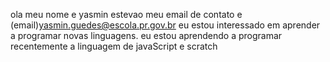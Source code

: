 ola meu nome e yasmin estevao
meu email de contato e (email)yasmin.guedes@escola.pr.gov.br
eu estou interessado em aprender a programar novas linguagens.
eu estou aprendendo a programar recentemente a linguagem de javaScript e scratch
